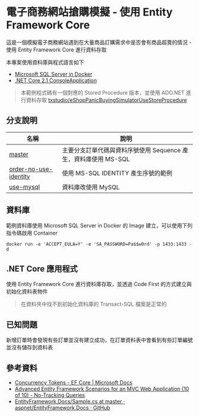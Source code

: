 # 電子商務網站搶購模擬 - 使用 Entity Framework Core

這是一個模擬電子商務網站遇到在大量商品訂購需求中是否會有商品超賣的情況 - 使用 Entity Framework Core 進行資料存取

本專案使用資料庫與程式語言如下

- [Microsoft SQL Server in Docker](https://hub.docker.com/r/microsoft/mssql-server-linux/)
- [.NET Core 2.1 ConsoleApplication](https://docs.microsoft.com/zh-tw/dotnet/core/)

> 本範例程式碼有一個對應的 Stored Procedure 版本，並使用 ADO.NET 進行資料存取
> [txstudio/eShopPanicBuyingSimulatorUseStoreProcedure](https://github.com/txstudio/eShopPanicBuyingSimulatorUseStoreProcedure)

## 分支說明

|名稱|說明|
|--|--|
|[master](https://github.com/txstudio/eShopPanicBuyingSimulatorUseEFCore)|主要分支訂單代碼與資料序號使用 Sequence 產生，資料庫使用 MS-SQL|
|[order-no-use-identity](https://github.com/txstudio/eShopPanicBuyingSimulatorUseEFCore/tree/order-no-use-identity)|使用 MS-SQL IDENTITY 產生序號的範例|
|[use-mysql](https://github.com/txstudio/eShopPanicBuyingSimulatorUseEFCore/tree/use-mysql)|資料庫改使用 MySQL|

## 資料庫

範例資料庫使用 Microsoft SQL Server in Docker 的 Image 建立，可以使用下列指令碼啟用 Container

```
docker run -e 'ACCEPT_EULA=Y' -e 'SA_PASSWORD=Pa$$w0rd' -p 1433:1433 -d
```

## .NET Core 應用程式

使用 Entity Framework Core 進行資料庫存取，並透過 Code First 的方式建立與初始化資料表物件

> 在資料夾中找不到初始化資料庫的 Transact-SQL 檔案是正常的

## 已知問題

新增訂單時會發現有些訂單並沒有建立成功，在訂單資料表中會看到有些訂單編號並沒有儲存到資料表

## 參考資料
- [Concurrency Tokens - EF Core | Microsoft Docs](https://docs.microsoft.com/en-us/ef/core/modeling/concurrency)
- [Advanced Entity Framework Scenarios for an MVC Web Application (10 of 10) - No-Tracking Queries](https://docs.microsoft.com/en-us/aspnet/mvc/overview/older-versions/getting-started-with-ef-5-using-mvc-4/advanced-entity-framework-scenarios-for-an-mvc-web-application#no-tracking-queries)
- [EntityFramework.Docs/Sample.cs at master · aspnet/EntityFramework.Docs · GitHub](https://github.com/aspnet/EntityFramework.Docs/blob/master/samples/core/Saving/Saving/Concurrency/Sample.cs)
